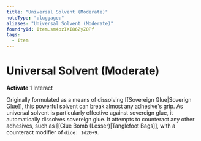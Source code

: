 ```yaml
---
title: "Universal Solvent (Moderate)"
noteType: ":luggage:"
aliases: "Universal Solvent (Moderate)"
foundryId: Item.sm4pzIXI86ZyZQPf
tags:
  - Item
---
```


# Universal Solvent (Moderate)

**Activate** 1 Interact

Originally formulated as a means of dissolving [[Sovereign Glue|Soverign Glue]], this powerful solvent can break almost any adhesive's grip. As universal solvent is particularly effective against sovereign glue, it automatically dissolves sovereign glue. It attempts to counteract any other adhesives, such as [[Glue Bomb (Lesser)|Tanglefoot Bags]], with a counteract modifier of `dice: 1d20+9`.
